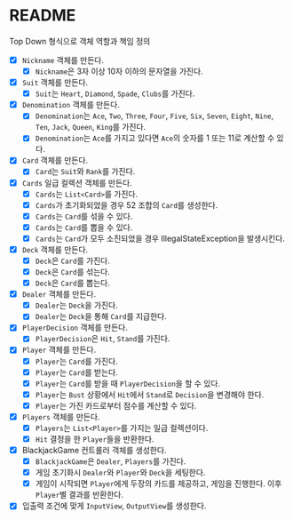 # README

Top Down 형식으로 객체 역할과 책임 정의
- [x] `Nickname` 객체를 만든다.
  - [x] `Nickname`은 3자 이상 10자 이하의 문자열을 가진다.
- [x] `Suit` 객체를 만든다.
    - [x] `Suit`는 `Heart`, `Diamond`, `Spade`, `Clubs`를 가진다.
- [x] `Denomination` 객체를 만든다.
    - [x] `Denomination`는 `Ace`, `Two`, `Three`, `Four`, `Five`, `Six`, `Seven`, `Eight`, `Nine`, `Ten`, `Jack`, `Queen`, `King`를 가진다.
    - [x] `Denomination`는 `Ace`를 가지고 있다면 `Ace`의 숫자를 1 또는 11로 계산할 수 있다.
- [x] `Card` 객체를 만든다.
  - [x] `Card`는 `Suit`와 `Rank`를 가진다.
- [X] `Cards` 일급 컬렉션 객체를 만든다.
    - [x] `Cards`는 `List<Card>`를 가진다.
    - [x] `Cards`가 초기화되었을 경우 52 조합의 `Card`를 생성한다.
    - [x] `Cards`는 `Card`를 섞을 수 있다. 
    - [x] `Cards`는 `Card`를 뽑을 수 있다.
    - [x] `Cards`는 `Card`가 모두 소진되었을 경우 IllegalStateException을 발생시킨다.
- [x] `Deck` 객체를 만든다.
  - [x] `Deck`은 `Card`를 가진다.
  - [x] `Deck`은 `Card`를 섞는다.
  - [x] `Deck`은 `Card`를 뽑는다.
- [x] `Dealer` 객체를 만든다.
  - [x] `Dealer`는 `Deck`을 가진다.
  - [x] `Dealer`는 `Deck`을 통해 `Card`를 지급한다.
- [x] `PlayerDecision` 객체를 만든다.
  - [x] `PlayerDecision`은 `Hit`, `Stand`를 가진다.
- [x] `Player` 객체를 만든다.
  - [x] `Player`는 `Card`를 가진다.
  - [x] `Player`는 `Card`를 받는다.
  - [x] `Player`는 `Card`를 받을 때 `PlayerDecision`을 할 수 있다.
  - [x] `Player`는 `Bust` 상황에서 `Hit`에서 `Stand`로 `Decision`을 변경해야 한다. 
  - [x] `Player`는 가진 카드로부터 점수를 계산할 수 있다.  
- [x] `Players` 객체를 만든다.
  - [x] `Players`는 `List<Player>`를 가지는 일급 컬렉션이다.
  - [x] `Hit` 결정을 한 `Player`들을 반환한다.
- [x] BlackjackGame 컨트롤러 객체를 생성한다.
  - [x] `BlackjackGame`은 `Dealer`, `Players`를 가진다.
  - [x] 게임 초기화시 `Dealer`와 `Player`와 `Deck`을 세팅한다.
  - [x] 게임이 시작되면 `Player`에게 두장의 카드를 제공하고, 게임을 진행한다. 이후 `Player`별 결과를 반환한다.
- [x] 입출력 조건에 맞게 `InputView`, `OutputView`를 생성한다.
